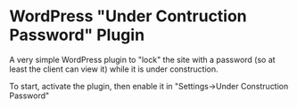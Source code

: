 # WordPress "Under Contruction Password" Plugin

A very simple WordPress plugin to "lock" the site with a password (so at least the client can view it) while it is under construction.

To start, activate the plugin, then enable it in "Settings->Under Construction Password"
